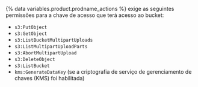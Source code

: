 {% data variables.product.prodname_actions %} exige as seguintes permissões para a chave de acesso que terá acesso ao bucket:

* `s3:PutObject`
* `s3:GetObject`
* `s3:ListBucketMultipartUploads`
* `s3:ListMultipartUploadParts`
* `s3:AbortMultipartUpload`
* `s3:DeleteObject`
* `s3:ListBucket`
* `kms:GenerateDataKey` (se a criptografia de serviço de gerenciamento de chaves (KMS) foi habilitada)

